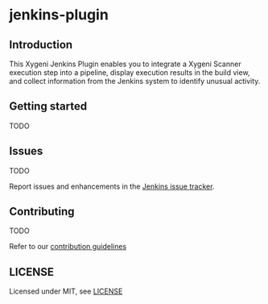 # jenkins-plugin

## Introduction

This Xygeni Jenkins Plugin enables you to integrate a Xygeni Scanner execution step into a pipeline, display execution results in the build view, and collect information from the Jenkins system to identify unusual activity.

## Getting started

TODO

## Issues

TODO

Report issues and enhancements in the [Jenkins issue tracker](https://issues.jenkins.io/).

## Contributing

TODO

Refer to our [contribution guidelines](https://github.com/jenkinsci/.github/blob/master/CONTRIBUTING.md)

## LICENSE

Licensed under MIT, see [LICENSE](LICENSE.md)

